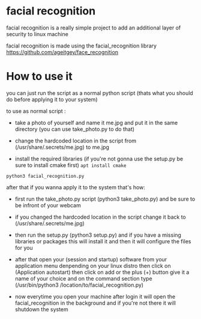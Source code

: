 # facial recognition

facial recognition is a really simple project to add an additional layer of security to linux machine

facial recognition is made using the facial_recognition library https://github.com/ageitgey/face_recognition 


# How to use it #

you can just run the script as a normal python script (thats what you should do before applying it to your system)

to use as normal script :

- take a photo of yourself and name it me.jpg and put it in the same directory (you can use take_photo.py to do that)

- change the hardcoded location in the script from (/usr/share/.secrets/me.jpg) to me.jpg

- install the required libraries <it will take long time> (if you're not gonna use the setup.py be sure to install cmake first) ```apt install cmake``` 

```python3 facial_recognition.py```

after that if you wanna apply it to the system that's how:

- first run the take_photo.py script (python3 take_photo.py) and be sure to be infront of your webcam 

- if you changed the hardcoded location in the script change it back to (/usr/share/.secrets/me.jpg)
  
- then run the setup.py (python3 setup.py) and if you have a missing libraries or packages this will install it
and then it will configure the files for you


- after that open your (session and startup) software from your application menu denpending on your linux distro then click on (Application autostart)
then click on add or the plus (+) button give it a name of your choice and on the command section type (/usr/bin/python3 /location/to/facial_recognition.py)


- now everytime you open your machine after login it will open the facial_recognition in the background and if you're not there it will shutdown the system
